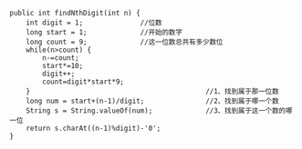     public int findNthDigit(int n) {
		int digit = 1;				//位数
		long start = 1;				//开始的数字	
		long count = 9;				//这一位数总共有多少数位
		while(n>count) {
			n-=count;
			start*=10;
			digit++;
			count=digit*start*9;
		}											//1、找到属于那一位数
		long num = start+(n-1)/digit;				//2、找到属于哪一个数
		String s = String.valueOf(num);				//3、找到属于这一个数的哪一位
		return s.charAt((n-1)%digit)-'0';
    }
